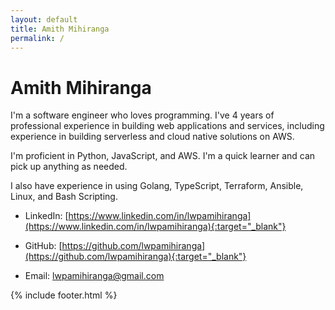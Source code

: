 ```yaml
---
layout: default
title: Amith Mihiranga 
permalink: /
---
```


# Amith Mihiranga 

I'm a software engineer who loves programming. I've 4 years of professional experience in building web applications and services, including experience in building serverless and cloud native solutions on AWS. 

I'm proficient in Python, JavaScript, and AWS. I'm a quick learner and can pick up anything as needed.

I also have experience in using Golang, TypeScript, Terraform, Ansible, Linux, and Bash Scripting.

- LinkedIn: [https://www.linkedin.com/in/lwpamihiranga](https://www.linkedin.com/in/lwpamihiranga){:target="_blank"}

- GitHub: [https://github.com/lwpamihiranga](https://github.com/lwpamihiranga){:target="_blank"}

- Email: [lwpamihiranga@gmail.com](mailto:lwpamihiranga@gmail.com)

{% include footer.html %}